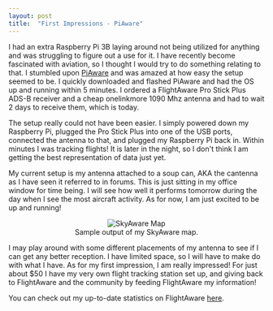 ```yaml
---
layout: post
title:  "First Impressions - PiAware"
---
```


I had an extra Raspberry Pi 3B laying around not being utilized for anything and was struggling to figure out a use for it. I have recently become fascinated with aviation, so I thought I would try to do something relating to that. I stumbled upon [PiAware](https://flightaware.com/adsb/piaware/build) and was amazed at how easy the setup seemed to be. I quickly downloaded and flashed PiAware and had the OS up and running within 5 minutes. I ordered a FlightAware Pro Stick Plus ADS-B receiver and a cheap onelinkmore 1090 Mhz antenna and had to wait 2 days to receive them, which is today. 

The setup really could not have been easier. I simply powered down my Raspberry Pi, plugged the Pro Stick Plus into one of the USB ports, connected the antenna to that, and plugged my Raspberry Pi back in. Within minutes I was tracking flights! It is later in the night, so I don't think I am getting the best representation of data just yet. 

My current setup is my antenna attached to a soup can, AKA the cantenna as I have seen it referred to in forums. This is just sitting in my office window for time being. I will see how well it performs tomorrow during the day when I see the most aircraft activity. As for now, I am just excited to be up and running! 

<center>
<figure>
  <img src="{{site.baseurl}}/assets/images/skyaware.png" alt="SkyAware Map">
    <center><figcaption>Sample output of my SkyAware map.</figcaption></center>
</figure>
</center>

I may play around with some different placements of my antenna to see if I can get any better reception. I have limited space, so I will have to make do with what I have. As for my first impression, I am really impressed! For just about $50 I have my very own flight tracking station set up, and giving back to FlightAware and the community by feeding FlightAware my information! 

You can check out my up-to-date statistics on FlightAware [here](https://flightaware.com/adsb/stats/user/glockner). 